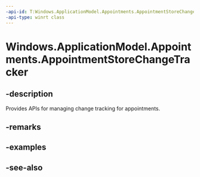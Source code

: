 ----api-id: T:Windows.ApplicationModel.Appointments.AppointmentStoreChangeTracker
-api-type: winrt class
---<!-- Class syntax.public class AppointmentStoreChangeTracker : Windows.ApplicationModel.Appointments.IAppointmentStoreChangeTracker--># Windows.ApplicationModel.Appointments.AppointmentStoreChangeTracker## -descriptionProvides APIs for managing change tracking for appointments.## -remarks## -examples## -see-also